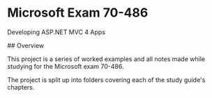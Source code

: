 ﻿# Microsoft Exam 70-486

Developing ASP.NET MVC 4 Apps

## Overview

This project is a series of worked examples and all notes made while studying
for the Microsoft exam 70-486.

The project is split up into folders covering each of the study guide's chapters.
